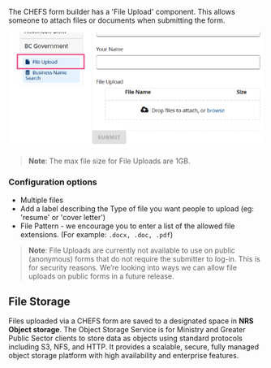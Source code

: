 The CHEFS form builder has a 'File Upload' component. This allows someone to attach files or documents  when submitting the form.

![File Upload Component](images/file-upload-1.png)

> **Note**: The max file size for File Uploads are 1GB.
### Configuration options

- Multiple files
- Add a label describing the Type of file you want people to upload (eg: 'resume' or 'cover letter')
- File Pattern - we encourage you to enter a list of the allowed file extensions. (For example: `.docx, .doc, .pdf`)
  
> **Note**: File Uploads are currently not available to use on public (anonymous) forms that do not require the submitter to log-in.
This is for security reasons. We’re looking into ways we can allow file uploads on public forms in a future release.

## File Storage

Files uploaded via a CHEFS form are saved to a designated space in **NRS Object storage**. The Object Storage Service is for Ministry and Greater Public Sector clients to store data as objects using standard protocols including S3, NFS, and HTTP. It provides a scalable, secure, fully managed object storage platform with high availability and enterprise features.